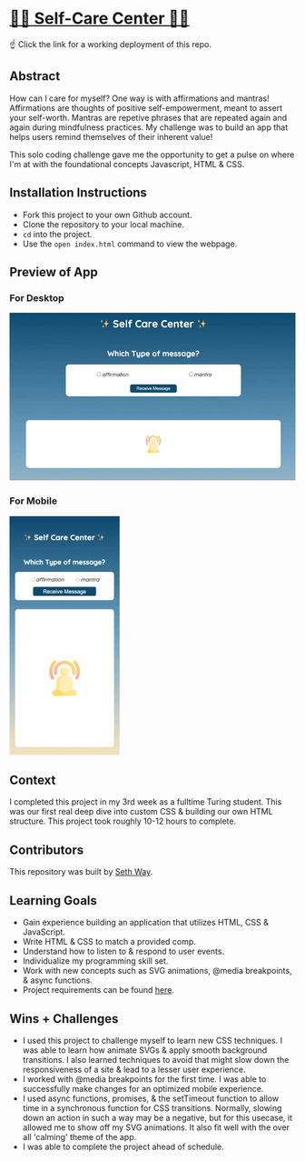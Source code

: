 # [🧘‍♂️ Self-Care Center 🧘‍♀️](https://seth-way.github.io/self-care-center/)

☝️ Click the link for a working deployment of this repo.

## Abstract

How can I care for myself? One way is with affirmations and mantras!
Affirmations are thoughts of positive self-empowerment, meant to assert your self-worth.
Mantras are repetive phrases that are repeated again and again during mindfulness practices. My challenge was to build an app that helps users remind themselves of their inherent value!

This solo coding challenge gave me the opportunity to get a pulse on where I'm at with the foundational concepts Javascript, HTML & CSS.

## Installation Instructions

[//]: <> (What steps does a person have to take to get your app cloned down and running?)

- Fork this project to your own Github account.
- Clone the repository to your local machine.
- `cd` into the project.
- Use the `open index.html` command to view the webpage.

## Preview of App

### For Desktop
![Preview of App on desktop](demo.gif)

### For Mobile

![Preview of App on mobile](demo-mobile.gif)

## Context

I completed this project in my 3rd week as a fulltime Turing student. This was our first real deep dive into custom CSS & building our own HTML structure. This project took roughly 10-12 hours to complete.

## Contributors

This repository was built by [Seth Way](https://github.com/seth-way).

## Learning Goals

- Gain experience building an application that utilizes HTML, CSS & JavaScript.
- Write HTML & CSS to match a provided comp.
- Understand how to listen to & respond to user events.
- Individualize my programming skill set.
- Work with new concepts such as SVG animations, @media breakpoints, & async functions.
- Project requirements can be found [here](https://frontend.turing.edu/projects/module-1/self-care-center.html).

## Wins + Challenges

- I used this project to challenge myself to learn new CSS techniques. I was able to learn how animate SVGs & apply smooth background transitions. I also learned techniques to avoid that might slow down the responsiveness of a site & lead to a lesser user experience.
- I worked with @media breakpoints for the first time. I was able to successfully make changes for an optimized mobile experience.
- I used async functions, promises, & the setTimeout function to allow time in a synchronous function for CSS transitions. Normally, slowing down an action in such a way may be a negative, but for this usecase, it allowed me to show off my SVG animations. It also fit well with the over all 'calming' theme of the app.
- I was able to complete the project ahead of schedule.
